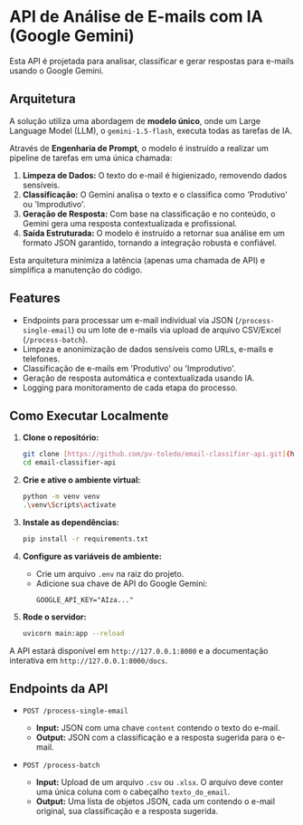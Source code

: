 # API de Análise de E-mails com IA (Google Gemini)

Esta API é projetada para analisar, classificar e gerar respostas para e-mails usando o Google Gemini.

## Arquitetura

A solução utiliza uma abordagem de **modelo único**, onde um Large Language Model (LLM), o `gemini-1.5-flash`, executa todas as tarefas de IA.

Através de **Engenharia de Prompt**, o modelo é instruído a realizar um pipeline de tarefas em uma única chamada:
1.  **Limpeza de Dados:** O texto do e-mail é higienizado, removendo dados sensíveis.
2.  **Classificação:** O Gemini analisa o texto e o classifica como 'Produtivo' ou 'Improdutivo'.
3.  **Geração de Resposta:** Com base na classificação e no conteúdo, o Gemini gera uma resposta contextualizada e profissional.
4.  **Saída Estruturada:** O modelo é instruído a retornar sua análise em um formato JSON garantido, tornando a integração robusta e confiável.

Esta arquitetura minimiza a latência (apenas uma chamada de API) e simplifica a manutenção do código.

## Features

-   Endpoints para processar um e-mail individual via JSON (`/process-single-email`) ou um lote de e-mails via upload de arquivo CSV/Excel (`/process-batch`).
-   Limpeza e anonimização de dados sensíveis como URLs, e-mails e telefones.
-   Classificação de e-mails em 'Produtivo' ou 'Improdutivo'.
-   Geração de resposta automática e contextualizada usando IA.
-   Logging para monitoramento de cada etapa do processo.

## Como Executar Localmente

1.  **Clone o repositório:**
    ```bash
    git clone [https://github.com/pv-toledo/email-classifier-api.git](https://github.com/pv-toledo/email-classifier-api.git)
    cd email-classifier-api
    ```

2.  **Crie e ative o ambiente virtual:**
    ```bash
    python -m venv venv
    .\venv\Scripts\activate
    ```

3.  **Instale as dependências:**
    ```bash
    pip install -r requirements.txt
    ```

4.  **Configure as variáveis de ambiente:**
    -   Crie um arquivo `.env` na raiz do projeto.
    -   Adicione sua chave de API do Google Gemini:
        ```
        GOOGLE_API_KEY="AIza..."
        ```

5.  **Rode o servidor:**
    ```bash
    uvicorn main:app --reload
    ```

A API estará disponível em `http://127.0.0.1:8000` e a documentação interativa em `http://127.0.0.1:8000/docs`.

## Endpoints da API

* `POST /process-single-email`
    * **Input:** JSON com uma chave `content` contendo o texto do e-mail.
    * **Output:** JSON com a classificação e a resposta sugerida para o e-mail.

* `POST /process-batch`
    * **Input:** Upload de um arquivo `.csv` ou `.xlsx`. O arquivo deve conter uma única coluna com o cabeçalho `texto_do_email`.
    * **Output:** Uma lista de objetos JSON, cada um contendo o e-mail original, sua classificação e a resposta sugerida.